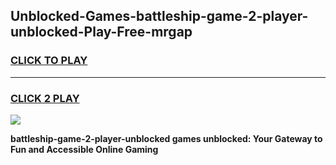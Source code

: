 
## Unblocked-Games-battleship-game-2-player-unblocked-Play-Free-mrgap
<h3>
<a href="https://premium76.site?title=battleship-game-2-player-unblocked&ref=15A">CLICK TO PLAY</a></h3>
<hr>

<h3>
<a href="https://premium76.site?title=battleship-game-2-player-unblocked&ref=15A">CLICK 2 PLAY</a>
  
</h3>

<a href="https://premium76.site?title=battleship-game-2-player-unblocked&ref=15A"><img src="https://clearcache.store/games.png"></a>


**battleship-game-2-player-unblocked games unblocked: Your Gateway to Fun and Accessible Online Gaming**
